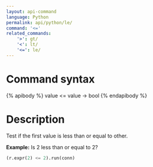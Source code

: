 ```yaml
---
layout: api-command 
language: Python
permalink: api/python/le/
command: '<='
related_commands:
    '>': gt/
    '<': lt/
    '<=': le/
---
```


# Command syntax #

{% apibody %}
value <= value &rarr; bool
{% endapibody %}

# Description #

Test if the first value is less than or equal to other.

__Example:__ Is 2 less than or equal to 2?

```py
(r.expr(2) <= 2).run(conn)
```


